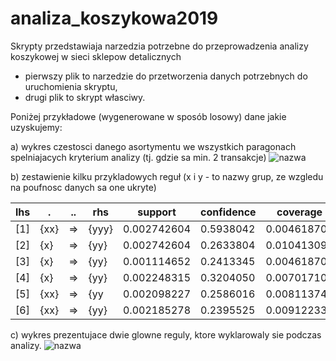 # analiza_koszykowa2019

Skrypty przedstawiaja narzedzia potrzebne do przeprowadzenia analizy koszykowej w sieci sklepow detalicznych
- pierwszy plik to narzedzie do przetworzenia danych potrzebnych do uruchomienia skryptu,
- drugi plik to skrypt własciwy.

Poniżej przykładowe (wygenerowane w sposób losowy) dane jakie uzyskujemy:

a) wykres czestosci danego asortymentu we wszystkich paragonach spelniajacych kryterium analizy (tj. gdzie sa min. 2 transakcje)
![nazwa](G:\studia\AI\apriori_git\item1.jpg)

b) zestawienie kilku przykladowych reguł (x i y - to nazwy grup, ze wzgledu na poufnosc danych sa one ukryte)

|             lhs    | .                                                 |         ..            |         rhs                                       |                 support        |                 confidence    |                 coverage       |                 lift         |                 count              |
|--------------------|---------------------------------------------------|-----------------------|---------------------------------------------------|--------------------------------|-------------------------------|--------------------------------|------------------------------|------------------------------------|
|         [1]        |                 {xx}            |                 =>    |                 {yyy}    |                 0.002742604    |                 0.5938042     |                 0.004618702    |                 57.024770    |                 2741               |
|         [2]        |                 {x}    |                 =>    |                 {yy}            |                 0.002742604    |                 0.2633804     |                 0.010413092    |                 57.024770    |                 2741               |
|         [3]        |                 {x}            |                 =>    |                 {yy}            |                 0.001114652    |                 0.2413345     |                 0.004618702    |                 1.298169     |                 1114               |
|         [4]        |                 {x}    |                 =>    |                 {yy}            |                 0.002248315    |                 0.3204050     |                 0.007017105    |                 1.723499     |                 2247               |
|         [5]        |                 {xx}        |                 =>    |                 {yy            |                 0.002098227    |                 0.2586016     |                 0.008113747    |                 1.391051     |                 2097               |
|         [6]        |                 {xx}         |                 =>    |                 {yy}            |                 0.002185278    |                 0.2395525     |                 0.009122337    |                 1.288583     |                 2184               |


c) wykres prezentujace dwie glowne reguly, ktore wyklarowaly sie podczas analizy. 
![nazwa](G:\studia\AI\apriori_git\item2.jpg)
